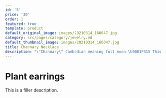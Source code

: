 ```yaml
---
id: '5'
price: '30'
order: 1
featured: true
template: product
default_original_image: images/20210314_160047.jpg
category: src/pages/category/jewelry.md
default_thumbnail_image: images/20210314_160047.jpg
title: Channary Necklace
description: "\"Channary\" Cambodian meaning full moon \U0001F315 This beautiful handcrafted peice made from poplar wood and suede cord is meant to help you not only add some magic to your look, but also keep track of the moon phases. The necklace hangs from an adjustable cord, and has a turning hand to adjust for the moons condition. "
---
```

# Plant earrings

This is a filler description.
